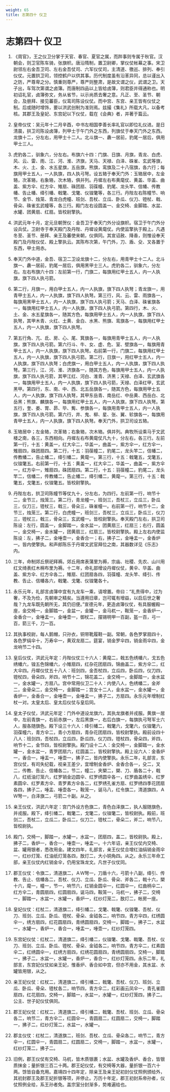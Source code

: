 ```yaml
---
weight: 65
title: 志第四十 仪卫
---
```


# 志第四十 仪卫

1. <span id="志第四十_仪卫-1"></span>
《周官》，王之仪卫分掌于天官、春官、夏官之属，而跸事则专属于秋官。汉朝会，则卫官陈车骑，张旗帜。唐沿隋制，置卫尉卿，掌仪仗帐幕之事。宋卫尉领左右金吾卫司、左右金吾仗司、六军仪仗司，主清道、徼巡、排列、奉引仪仗。元置拱卫司，领控鹤户以供其事。历代制度虽有沿革异同，总以谨出入之防，严尊卑之分。慎重则尊严，尊严则整肃，是故文谓之仪，武谓之卫。天子出，车驾次第谓之卤簿。而唐制四品以上皆给卤簿，则君臣并得通称也。明初诏礼官，卤簿弥文，务从省节，以示尚质去奢之意。凡正、至、圣节、朝会，及册拜、接见蕃臣，仪鸾司陈设仪仗。而中宫、东宫、亲王皆有仪仗之制。后或随时增饰，要以洪武创制为准则焉。兹撮《集礼》所载大凡，以备考核。其郡王及皇妃、东宫妃以下仪仗，载在《会典》者，并著于篇云。

2. <span id="志第四十_仪卫-2"></span>
皇帝仪仗：吴元年十二月辛酉，中书左相国李善长率礼官以即位礼仪进。是日清晨，拱卫司陈设卤簿，列甲士于午门外之东西，列旗仗于奉天门外之东西。龙旗十二，分左右，用甲士十二人。北斗旗一、纛一居前，豹尾一居后，俱用甲士三人。

3. <span id="志第四十_仪卫-3"></span>
虎豹各二，驯象六，分左右。布旗六十四：门旗、日旗、月旗，青龙、白虎、风、云、雷、雨、江、河、淮、济旗，天马、天禄、白泽、硃雀、玄武等旗，木、火、土、金、水五星旗，五岳旗，熊旗，鸾旗及二十八宿旗，各六行；每旗用甲士五人，一人执旗，四人执弓弩。设五辂于奉天门外：玉辂居中，左金辂，次革辂，右象辂，次木辂，俱并列。丹墀左右布黄麾仗、黄盖、华盖、曲盖、紫方伞、红方伞、雉扇、硃团扇、羽葆幢、豹尾、龙头竿、信幡、传教幡、告止幡、绛引幡、戟氅、戈氅、仪锽氅等，各三行。丹陛左右陈幢节、响节、金节、烛笼、青龙白虎幢、班剑、吾杖、立瓜、卧瓜、仪刀、镫杖、戟、骨朵、硃雀玄武幢等，各三行。殿门左右设圆盖一、金交椅、金脚踏、水盆、水罐、团黄扇、红扇。皆校尉擎执。

4. <span id="志第四十_仪卫-4"></span>
洪武元年十月，定元旦朝贺仪：金吾卫于奉天门外分设旗帜。宿卫于午门外分设兵仗。卫尉寺于奉天殿门及丹陛、丹墀设黄麾仗。内使监擎执于殿上。凡遇冬至、圣节、册拜、亲王及蕃使来朝，仪俱同。其宣诏赦、降香，则惟设奉天殿门及丹陛仪仗、殿上擎执云。其陈布次第，午门外，刀、盾、殳、叉各置于东西，甲士用赤。

5. <span id="志第四十_仪卫-5"></span>
奉天门外中道，金吾、宿卫二卫设龙旗十二，分左右，用青甲士十二人。北斗旗一、纛一居前，豹尾一居后，俱用黑甲士三人。虎豹各二，驯象六，分左右。左右布旗六十四：左前第一行，门旗二，每旗用红甲士五人，内一人执旗，旗下四人执弓箭。

6. <span id="志第四十_仪卫-6"></span>
第二行，月旗一，用白甲士五人，内一人执旗，旗下四人执弩；青龙旗一，用青甲士五人，内一人执旗，旗下四人执弩。第三行，风、云、雷、雨旗各一，每旗用黑甲士五人，内一人执旗，旗下四人执弓箭；天马、白泽、硃雀旗各一，每旗用红甲士五人，内一人执旗，旗下四人执弓箭。第四行，木、火、土、金、水五星旗各一，随其方色，每旗用甲士五人，内一人执旗，旗下四人执弩，其甲木青、火红、土黄、金白、水黑、熊旗、鸾旗各一，每旗用红甲士五人，内一人执旗，旗下四人执弩。

7. <span id="志第四十_仪卫-7"></span>
第五行角、亢、氐、房、心、尾、箕旗各一，每旗用青甲士五人，内一人执旗，旗下四人执弓箭。第六行斗、牛、女、虚、危、室、壁旗各一，每旗用青甲士五人，内一人执旗，旗下四人执弩。右前第一行，门旗二，每旗用红甲士五人，内一人执旗，旗下四人执弓箭。第二行，日旗一，用红甲士五人，内一人执旗，旗下四人执弩；白虎旗一，用白甲士五人，内一人执旗，旗下四人执弩。第三行，江、河、淮、济旗各一，随其方色，每旗用甲士五人，内一人执旗，旗下四人执弓箭，其甲江红、河白、淮青、济黑；天禄、白泽、玄武旗各一，每旗用甲士五人，内一人执旗，旗下四人执弓箭，天禄、白泽红甲，玄武黑甲。第四行，东、南、中、西、北五岳旗各一，随其方色，每旗用甲士五人，内一人执旗，旗下四人执弩，其甲东岳青、南岳红、中岳黄、西岳白、北岳黑；熊旗、麟旗各一，每旗用红甲士五人，内一人执旗，旗下四人执弩。第五行，奎、娄、胃、昴、毕、觜、参旗各一，每旗用青甲士五人，内一人执旗，旗下四人执弓箭。第六行，井、鬼、柳、星、张、翼、轸旗各一，每旗用青甲士五人，内一人执旗，旗下四人执弩。奉天门外，拱卫司设五辂。

8. <span id="志第四十_仪卫-8"></span>
玉辂居中；左金辂，次革辂；右象辂，次木辂。俱并列。典牧所设乘马于文武楼之南，各三，东西相向。丹墀左右布黄麾仗凡九十，分左右，各三行。左前第一行，十五：黄盖一，红大伞二，华盖一，曲盖一，紫方伞一，红方伞一，雉扇四，硃团扇四。第二行，十五：羽葆幢二，豹尾二，龙头竿二，信幡二，传教幡二，告止幡二，绛引幡二，黄麾一。第三行，十五：戟氅五，戈氅五，仪锽氅五。右前第一行，十五：黄盖一，红大伞二，华盖一，曲盖一，紫方伞一，红方伞一，雉扇四，硃团扇四。第二行，十五：羽葆幢二，豹尾二，龙头竿二，信幡二，传教幡二，告止幡二，绛引幡二，黄麾一。第三行，十五：戟氅五，戈氅五，仪锽氅五。皆校尉擎执。

9. <span id="志第四十_仪卫-9"></span>
丹陛左右，拱卫司陈幢节等仗九十，分左右，为四行。左前第一行，响节十二，金节三，烛笼三。第二行，青龙幢一，班剑三，吾杖三，立瓜三，卧瓜三，仪刀三，镫杖三，戟三，骨朵三，硃雀幢一。右前第一行，响节十二，金节三，烛笼三。第二行，白虎幢一，班剑三，吾杖三，立瓜三，卧瓜三，仪刀三，镫杖三，戟三，骨朵三，玄武幢一。皆校尉擎执。奉天殿门左右，拱卫司陈设：左行，圆盖一，金脚踏一，金水盆一，团黄扇三，红扇三；右行，圆盖一，金交椅一，金水罐一，团黄扇三，红扇三。皆校尉擎执。殿上左右内使监陈设：左，拂子二，金唾壶一，金香合一；右，拂子二，金唾盂一，金香炉一。皆内使擎执。和声郎陈乐于丹墀文武官拜位之南，其器数详见《乐志》内。

10. <span id="志第四十_仪卫-10"></span>
三年，命制郊丘祭祀拜褥。郊丘用席表蒲里为褥，宗庙、社稷、先农、山川用红文绮表红木棉布里为褥。十二年，命礼部增设丹墀仪仗，黄伞、华盖、曲盖、紫方伞、红方伞各二，雉扇、红团扇各四，羽葆幢、龙头竿、绛引、传教、告止、信幡各六，戟氅、戈氅、仪锽氅各十。

11. <span id="志第四十_仪卫-11"></span>
永乐元年，礼部言卤簿中宜有九龙车一乘，请增置。帝曰：“礼贵得中，过为奢，不及为俭，先朝审之精矣。当遵用旧章，岂可辄有增益，以启后世之奢哉？九龙车既先朝所无，其仍旧便。”宣德元年，更造卤簿仪仗，有具服幄殿一座，金交椅一，金脚踏一，金盆一，金罐一，金马杌一，鞍笼一，金香炉一，金香合一，金唾盂一，金唾壶一，御杖二，摆锡明甲一百副，盔一百，弓一百，箭三千，刀一百。

12. <span id="志第四十_仪卫-12"></span>
其执事校尉，每人鹅帽，只孙衣，铜带靴履鞋一副。常朝，各色罗掌扇四十，各色罗绢伞十，万寿伞一，黄双龙扇二。筵宴，销金罗伞四，销金雨伞四，金龙响节二十四。

13. <span id="志第四十_仪卫-13"></span>
皇后仪仗，洪武元年定：丹陛仪仗三十六人：黄麾二，戟五色绣幡六，戈五色绣幡六，锽五色锦幡六，小雉扇四，红杂花团扇四，锦曲盖二，紫方伞二，红大伞四。丹墀仪仗五十八人：班剑四，金吾杖四，立瓜四，卧瓜四，仪刀四，镫杖四，骨朵四，斧四，响节十二，锦花盖二，金交椅一，金脚踏一，金水盆一，金水罐一，方扇八。宫中常用仪卫二十人：内使八人，色绣幡二，金斧二，金骨朵二，金交椅一，金脚踏一；宫女十二人，金水盆一，金水罐一，金香炉一，金香合一，金唾壶一，金唾盂一，拂子二，方扇四。永乐元年增制红杖一对。太皇太后、皇太后仪仗与皇后同。

14. <span id="志第四十_仪卫-14"></span>
皇太子仪仗，洪武元年定：门外中道设龙旗六，其执龙旗者并戎服。黄旗一居中，左前青旗一，右前赤旗一，左后黑旗一，右后白旗一，每旗执弓弩军士六人，服各随旗色。殿下设三十六人：绛引幡二，戟氅六，戈氅六，仪锽氅六，羽葆幢六，青方伞二，青小方扇四，青杂花团扇四，皆校尉擎执。殿前设四十八人：班剑四，吾杖四，立瓜四，卧瓜四，仪刀四，镫杖四，骨朵四，斧四，响节十二，金节四，皆校尉擎执。殿门设十二人：金交椅一，金脚踏一，金水罐一，金水盆一，青罗团扇六，红圆盖二，皆校尉擎执。殿上设六人：金香炉一，香合一，唾盂一，唾壶一，拂子二，皆内使擎执。永乐二年，礼部言，东宫仪仗，有司失纪载，视亲王差少，宜增制金香炉、金香合各一，殳二，叉二，传教、告止、信幡各二，节二，幢二，夹槊二，槊、刀、盾各二十，戟八，红纸油灯笼六，红罗销金边圆伞、红罗绣圆伞各一，红罗曲盖绣伞、红罗素圆伞、红罗素方伞、青罗素方伞各二，红罗绣孔雀方扇、红罗绣四季花团扇各四，拂子二，唾盂、唾壶各一，鞍笼一，诞马八，红令旗二，清道旗四，ＡＷ弩一，白泽旗二，弓箭二十副。从之。

15. <span id="志第四十_仪卫-15"></span>
亲王仪仗，洪武六年定：宫门外设方色旗二，青色白泽旗二，执人服随旗色，并戎服。殿下，绛引幡二，戟氅二，戈氅二，仪锽氅二，皆校尉执。殿前，班剑二，吾杖二，立瓜二，卧瓜二，仪刀二，镫杖二，骨朵二，斧二，响节八，皆校尉执。

16. <span id="志第四十_仪卫-16"></span>
殿门，交椅一，脚踏一，水罐一，水盆一，团扇四，盖二，皆校尉执。殿上，拂子二，香炉一，香合一，唾壶一，唾盂一。十六年诏，亲王仪仗内交椅、盆、罐用银者，悉改用金。建文四年，礼部言，亲王仪仗合增红油绢销金雨伞一，红纱灯笼、红油纸灯笼各四，敔灯二，大小铜角四。从之。永乐三年命工部，亲王仪仗内红销金伞，仍用宝珠龙文。凡世子仪仗同。

17. <span id="志第四十_仪卫-17"></span>
郡王仪仗：令旗二，清道旗二，ＡＷ弩一，刀盾十六，弓箭十八副，绛引、传教、告止、信幡各二，吾杖、仪刀、立瓜、卧瓜、骨朵、斧各二，戟十六，槊十六，麾一，幢一，节一，响节六，红销金圆伞一，红圆伞一，红曲柄伞二，红方伞二，青圆扇四，红圆扇四，诞马四，鞍笼一，马杌一，拂子二，交椅一，脚踏一，水盆一，水罐一，香炉一，红纱灯笼二，敔灯二，帐房一座。

18. <span id="志第四十_仪卫-18"></span>
皇妃仪仗：红杖二，清道旗二，绛引幡二，戈氅、戟氅、仪锽氅、吾杖、仪刀、班剑、立瓜、卧瓜、镫杖、骨朵、金钺各二，响节四，青方伞四，红绣圆伞一，绣方扇四，红花圆扇四，青绣圆扇四，交椅一，脚踏一，拂子二，水盆一，水罐一，香炉一，香合一，唾盂一，唾壶一，红纱灯笼四。

19. <span id="志第四十_仪卫-19"></span>
东宫妃仪仗：红杖二，清道旗二，绛引幡二，仪锽氅、戈氅、戟氅、吾杖、仪刀、班剑、立瓜、卧瓜、镫杖、骨朵、金钺各二，响节四，青方伞二，红素圆伞二，红绣圆伞一，红绣方扇四，红绣花圆扇四，青绣圆扇四，交椅一，脚踏一，拂子二，水盆一，水罐一，香炉一，香合一，红纱灯笼四。永乐二年，礼部言，东宫妃仪仗如亲王妃，惟香炉、香合如中宫，但亦不用金，其水盆、水罐皆用银，从之。

20. <span id="志第四十_仪卫-20"></span>
亲王妃仪仗：红杖二，清道旗二，绛引幡二，戟氅、吾杖、仪刀、班剑、立瓜、卧瓜、骨朵、镫杖各二，响节四，青方伞二，红彩画云凤伞一，青孔雀圆扇四，红花扇四，交椅一，脚踏一，水盆一，水罐一，红纱灯笼四，拂子二。公主、世子妃仪仗俱同。

21. <span id="志第四十_仪卫-21"></span>
郡王妃仪仗：红杖二，清道旗二，绛引幡二，戟氅、吾杖、班剑、立瓜、骨朵各二，响节二，青方伞二，红圆伞一，青圆扇二，红圆扇二，交椅一，脚踏一，拂子二，红纱灯笼二，水盆一，水罐一。

22. <span id="志第四十_仪卫-22"></span>
郡主仪仗：红杖二，清道旗二，班剑、吾杖、立瓜、骨朵各二，响节二，青方伞一，红圆伞一，青圆扇二，红圆扇二，交椅一，脚踏一，水盆一，水罐一，红纱灯笼二，拂子二。

23. <span id="志第四十_仪卫-23"></span>
旧例，郡王仪仗有交椅、马杌，皆木质银裹；水盆、水罐及香炉、香合，皆银质抹金；量折银三百二十两。郡王妃仪仗，有交椅等大器，量折银一百六十两。馀皆自备充用。嘉靖四十四年定，除亲王及亲王妃初封仪仗照例颁给外，其初封郡王及郡王妃折银等项，并停止。万历十年定，郡王初封系帝孙者，仪仗照例全给，系王孙者免。盖宗室分封渐多，势难遍给也。
